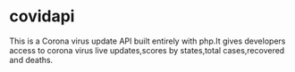 # covidapi
This is a Corona virus update API built entirely with php.It gives developers access to corona virus live updates,scores by states,total cases,recovered and deaths.
